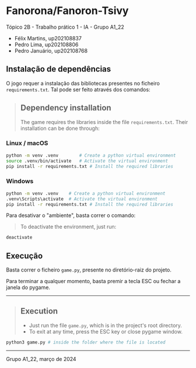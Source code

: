 # Fanorona/Fanoron-Tsivy

Tópico 2B - Trabalho prático 1 - IA - Grupo A1_22

- Félix Martins, up202108837
- Pedro Lima, up202108806
- Pedro Januário, up202108768

## Instalação de dependências

O jogo requer a instalação das bibliotecas presentes no ficheiro `requirements.txt`. Tal pode ser feito através dos comandos:

>## Dependency installation
>The game requires the libraries inside the file `requirements.txt`. Their installation can be done through:



### Linux / macOS

```bash
python -m venv .venv        # Create a python virtual environment
source .venv/bin/activate   # Activate the virtual environment
pip install -r requirements.txt # Install the required libraries
```

### Windows

```bash
python -m venv .venv    # Create a python virtual environment
.venv\Scripts\activate  # Activate the virtual environment
pip install -r requirements.txt # Install the required libraries
```

Para desativar o "ambiente", basta correr o comando:
> To deactivate the environment, just run:
```bash
deactivate
```

<div style="page-break-after: always;"></div>

## Execução

Basta correr o ficheiro ```game.py```, presente no diretório-raiz do projeto.

Para terminar a qualquer momento, basta premir a tecla ESC ou fechar a janela do pygame.

***

>## Execution
>- Just run the file ```game.py```, which is in the project's root directory.
>- To exit at any time, press the ESC key or close pygame window.


```bash
python3 game.py # inside the folder where the file is located
```

***

Grupo A1_22, março de 2024
